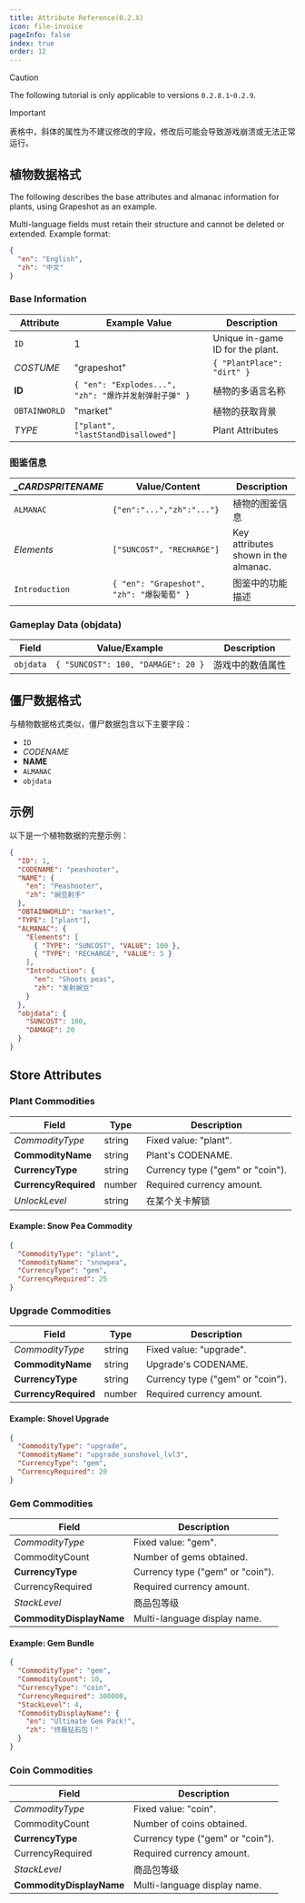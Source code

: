 ```yaml
---
title: Attribute Reference(0.2.X)
icon: file-invoice
pageInfo: false
index: true
order: 12
---
```


<script setup>
    import { onMounted } from 'vue';
    onMounted(() => {
        (window.adsbygoogle = window.adsbygoogle || []).push({});
    })
</script>

> [!caution]
> The following tutorial is only applicable to versions `0.2.8.1`-`0.2.9`.

> [!important]
> 表格中，斜体的属性为不建议修改的字段，修改后可能会导致游戏崩溃或无法正常运行。

<ins class="adsbygoogle"
style="display:block"
data-ad-client="ca-pub-7637695321442015"
data-ad-slot="3900516289"
data-ad-format="auto"
data-full-width-responsive="true"> </ins>

## 植物数据格式

The following describes the base attributes and almanac information for plants, using Grapeshot as an example.

Multi-language fields must retain their structure and cannot be deleted or extended. Example format:

```json
{
  "en": "English",
  "zh": "中文"
}
```

### Base Information

| Attribute     | Example Value                                | Description                                      |
| ------------- | -------------------------------------------- | ------------------------------------------------ |
| `ID`          | 1                                            | Unique in-game ID for the plant. |
| _COSTUME_     | "grapeshot"                                  | `{ "PlantPlace": "dirt" }`                       |
| **ID**        | `{ "en": "Explodes...", "zh": "爆炸并发射弹射子弹" }` | 植物的多语言名称                                         |
| `OBTAINWORLD` | "market"                                     | 植物的获取背景                                          |
| _TYPE_        | `["plant", "lastStandDisallowed"]`           | Plant Attributes                                 |

### 图鉴信息

| _\_CARDSPRITENAME_ | Value/Content                         | Description                                          |
| ---------------------------------------- | ------------------------------------- | ---------------------------------------------------- |
| `ALMANAC`                                | `{"en":"...","zh":"..."}`             | 植物的图鉴信息                                              |
| _Elements_                               | `["SUNCOST", "RECHARGE"]`             | Key attributes shown in the almanac. |
| `Introduction`                           | `{ "en": "Grapeshot", "zh": "爆裂葡萄" }` | 图鉴中的功能描述                                             |

### Gameplay Data (objdata)

| Field     | Value/Example                      | Description |
| --------- | ---------------------------------- | ----------- |
| `objdata` | `{ "SUNCOST": 100, "DAMAGE": 20 }` | 游戏中的数值属性    |

## 僵尸数据格式

与植物数据格式类似，僵尸数据包含以下主要字段：

- `ID`
- _CODENAME_
- **NAME**
- `ALMANAC`
- `objdata`

## 示例

以下是一个植物数据的完整示例：

```json
{
  "ID": 1,
  "CODENAME": "peashooter",
  "NAME": {
    "en": "Peashooter",
    "zh": "豌豆射手"
  },
  "OBTAINWORLD": "market",
  "TYPE": ["plant"],
  "ALMANAC": {
    "Elements": [
      { "TYPE": "SUNCOST", "VALUE": 100 },
      { "TYPE": "RECHARGE", "VALUE": 5 }
    ],
    "Introduction": {
      "en": "Shoots peas",
      "zh": "发射豌豆"
    }
  },
  "objdata": {
    "SUNCOST": 100,
    "DAMAGE": 20
  }
}
```

## Store Attributes

### Plant Commodities

| Field                | Type   | Description                                                         |
| -------------------- | ------ | ------------------------------------------------------------------- |
| _CommodityType_      | string | Fixed value: "plant".               |
| **CommodityName**    | string | Plant's CODENAME.                                   |
| **CurrencyType**     | string | Currency type ("gem" or "coin"). |
| **CurrencyRequired** | number | Required currency amount.                           |
| _UnlockLevel_        | string | 在某个关卡解锁                                                             |

#### Example: Snow Pea Commodity

```json
{
  "CommodityType": "plant",
  "CommodityName": "snowpea",
  "CurrencyType": "gem",
  "CurrencyRequired": 25
}
```

### Upgrade Commodities

| Field                | Type   | Description                                                         |
| -------------------- | ------ | ------------------------------------------------------------------- |
| _CommodityType_      | string | Fixed value: "upgrade".             |
| **CommodityName**    | string | Upgrade's CODENAME.                                 |
| **CurrencyType**     | string | Currency type ("gem" or "coin"). |
| **CurrencyRequired** | number | Required currency amount.                           |

#### Example: Shovel Upgrade

```json
{
  "CommodityType": "upgrade",
  "CommodityName": "upgrade_sunshovel_lvl3",
  "CurrencyType": "gem",
  "CurrencyRequired": 20
}
```

### Gem Commodities

| Field                    | Description                                                         |
| ------------------------ | ------------------------------------------------------------------- |
| _CommodityType_          | Fixed value: "gem".                 |
| CommodityCount           | Number of gems obtained.                            |
| **CurrencyType**         | Currency type ("gem" or "coin"). |
| CurrencyRequired         | Required currency amount.                           |
| _StackLevel_             | 商品包等级                                                               |
| **CommodityDisplayName** | Multi-language display name.                        |

#### Example: Gem Bundle

```json
{
  "CommodityType": "gem",
  "CommodityCount": 10,
  "CurrencyType": "coin",
  "CurrencyRequired": 300000,
  "StackLevel": 4,
  "CommodityDisplayName": {
    "en": "Ultimate Gem Pack!",
    "zh": "终极钻石包！"
  }
}
```

### Coin Commodities

| Field                    | Description                                                         |
| ------------------------ | ------------------------------------------------------------------- |
| _CommodityType_          | Fixed value: "coin".                |
| CommodityCount           | Number of coins obtained.                           |
| **CurrencyType**         | Currency type ("gem" or "coin"). |
| CurrencyRequired         | Required currency amount.                           |
| _StackLevel_             | 商品包等级                                                               |
| **CommodityDisplayName** | Multi-language display name.                        |
